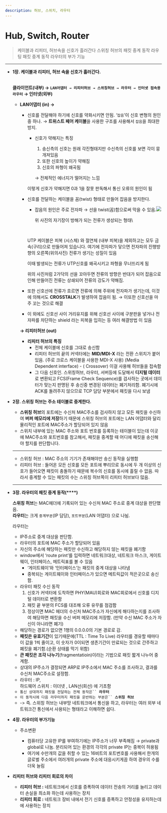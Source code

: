 ```yaml
---
description: 허브, 스위치, 라우터
---
```


# Hub, Switch, Router

> 케이블과 리피터, 허브속을 신호가 흘러간다 스위칭 허브의 패킷 중계 동작 라우팅 패킷 중계 동작 라우터의 부가 기능

***

*   **1장. 케이블과 리피터, 허브 속을 신호가 흘러간다.**\
    <img src="../../.gitbook/assets/스크린샷 2023-09-03 11.56.13.png" alt="" data-size="original">

    **클라이언트(내부) → `LAN어댑터 → 리피터허브 → 스위칭허브 → 라우터 → 인터넷 접속용 라우터`** **→ 인터넷(외부)**

    *   **LAN어댑터 (in) →**

        *   신호를 전달해야 하기에 신호를 약화시키면 안됨. ‘`잡음`’이 신호 변형의 원인중 하나. → **트위스트 페어 케이블**을 사용한 구조를 사용해서 `잡음`을 최대한 방지.

            *   신호가 약해지는 특징

                1. 송신측의 신호는 원래 각진형태지만 수신측의 신호를 보면 각이 뭉개져있음
                2. 또한 신호의 높이가 약해짐
                3. 신호의 파형이 왜곡됨

                → 전체적인 에너지가 떨어지는 느낌

            이렇게 신호가 약해지면 0과 1을 잘못 판독해서 통신 오류의 원인이 됨
        *   신호를 전달하는 케이블을 꼼(twist) 형태로 만들어 잡음을 방지한다.

            *   잡음의 원인은 주로 전자파 → 선을 twist(꼼)함으로써 막을 수 있음.![](<../../.gitbook/assets/스크린샷 2023-09-03 12.22.27.png>)

                위 사진의 자기장이 방해가 되는 전류가 생성되는 형태\


                <figure><img src="../../.gitbook/assets/스크린샷 2023-12-23 14.56.43.png" alt=""><figcaption></figcaption></figure>

            UTP 케이블은 피복 (시스체) 와 절연체 (내부 피복)을 제외하고는 모두 금속(구리)으로 만들어져 있습니다. 여기에 전자파가 닿으면 전자파의 진행방향의 오른쪽(위의사진) 전류가 생기는 성질이 있음

            이때 발생되는 전류가 UTP신호를 왜곡시키고 파형을 무너뜨리게 됨

            위의 사진처럼 2가닥의 선을 꼬아두면 전류의 방향은 반대가 되어 잡음으로 인해 만들어진 전류는 상쇄되어 전류의 강도가 약해짐.
        * 또한 신호선에 전류가 흐르면 전류에 의해 주위에 전자파가 생기는데, 이것에 의해서도 **CROSSTALK**가 발생하여 잡음이 됨. → 이또한 신호선을 마주 꼬는 것으로 해결
        * 이 외에도 신호선 사이 거리유지를 위해 신호선 사이에 구분판을 넣거나 전자파를 차단하는 shield 라는 피복을 입히는 등 여러 해결방법 이 있음

        **→ 리피터허브 (out)**

        * **리피터 허브의 특징**
          * 전체 케이블에 신호를 그대로 송신함
          * 리피터 허브의 끝의 커넥터에는 **MID/MDI-X** 라는 전환 스위치가 붙어있음. (주로 크로스 케이블을 사용한 MDI-X 사용) (Media Dependent interface) - ( Crossover) 이걸 사용해 허브들을 접속함
          * 그 다음 신호인. 스위칭허브, 라우터, 서버등에 도달해서 **디지털 데이터**로 변환되고 FCS(Frame Check Sequence)를 검사하는 곳에서 데이터가 맞는지 판명된 후 송신중 변경된 데이터는 폐기처리함. 폐기시에 ACK를 돌려주지 않으므로 TCP 담당 부분에서 패킷을 다시 보냄
*   **2장. 스위칭 허브는 주소 테이블로 중계한다.**

    * **스위칭 허브**의 포트에는 수신처 MAC주소를 검사하지 않고 모든 패킷을 수신하여 **버퍼 메모리에 저장**하기 때문에 스위칭 허브의 포트에는 LAN 어댑터와 달리 물리적인 포트에 MAC주소가 할당되어 있지 않음
    * 스위치 내부에 있는 MAC 주소와 포트 번호를 등록하는 테이블이 있는데 이곳에 MAC주소와 포트번호를 참고해서, 패킷을 중계할 때 어디에 패킷을 송신해야 할지를 판단합니다.

    ***

    * 스위칭 허브 : MAC 주소의 기기가 존재해야만 송신 동작을 실행함
    * 리피터 허브 : 들어온 모든 신호를 모든 포트에 뿌리므로 동시에 두 개 이상의 신호가 들어오면 패킷이 충돌하기 때문에 복수의 신호를 동시에 흘릴 수 없음. 따라서 중계할 수 있는 패킷의 수는 스위칭 허브쪽이 리피터 허브보다 많음.

    ***
*   **3장. 라우터의 패킷 중계 동작(\*\*\*\*)**

    **스위칭 허브**는 MAC헤더에 기록되어 있는 수신처 MAC 주소로 중계 대상을 판단했음.\
    **라우터**는 크게 `중계부분`(IP 담당), `포트부분`(LAN 어댑터) 으로 나뉨.

    라우터는

    * IP주소로 중계 대상을 판단함.
    * 라우터의 포트에 MAC 주소가 할당되어 있음
    * 자신의 주소에 해당하는 패킷만 수신하고 해당하지 않는 패킷을 폐기함
    * window에서 ‘route print’를 입력하면 네트워크대상, 네트워크 마스크, 게이트웨이, 인터페이스, 메트릭표를 볼 수 있음
      * ‘게이트웨이’와 ‘인터페이스’는 패킷의 중계 대상을 나타냄
      * 중복되는 게이트웨이와 인터페이스가 있으면 메트릭값이 적은곳으로 송신함.
    * 라우터 패킷 수신 동작
      1. 신호가 커넥터에 도착하면 PHY(MAU)회로와 MAC회로에서 신호를 디지털 데이터로 변환함
      2. 패킷 끝 부분의 FCS를 대조해 오류 유무를 점검함
      3. 정상이면 MAC 헤더의 수신처 MAC주소가 자신에게 해다하는지를 조사하여 해당하면 패킷을 수신 버퍼 메모리에 저장함. (만약 수신 MAC 주소가 자신이 아니라면 폐기)
    * 해당하는 경로가 없으면 1행의 0.0.0.0의 기본 경로로 감.
    * **패킷은 유효기간**이 있기때문에(TTL : Time To Live) 라우터를 경유할 때마다 이 값을 1씩 줄이고, 이 숫자가 0이되면 생존기간이 만료되는 것으로 간주하고 폐킷을 폐기함.(순환 상태를 막기 위함)
    * **큰 패킷은 조각 나누기**(fragmentatioin)이라는 기법으로 패킷 짧게 나누어 중계함.
    * 상대의 IP주소가 결정되면 ARP로 IP주소에서 MAC 주소를 조사하고, 결과를 수신처 MAC주소로 설정함.
    * 라우터 : IP, \
      하드웨어 스위치 : 이더넷 , LAN선(회선) 에 기초함
    * `통신 상대까지 패킷을 전달하는 전체 동작은`` `**`라우터`**
    * `이 동작시에 다음 라우터까지 패킷을 운반하는 부분은`` `**`스위칭 허브`**
    * \-> 즉. 스위칭 허브는 내부망 네트워크에서 통신을 하고, 라우터는 여러 외부 네트워크간 통신에서 사용되는 형태라고 이해하면 쉽다.


* **4장. 라우터의 부가기능**
  *   주소변환

      * 컴퓨터당 고유한 IP를 부여하기에는 IP주소가 너무 부족해짐 → private과 global로 나눔. 분리되어 있는 환경의 각각의 private IP는 중복이 허용됨
      * 여기에 수만개의 값을 취할 수 있는 16비트의 포트번호를 사용해서 한개의 글로벌 주소에서 여러개의 private 주소에 대응시키게끔 하여 경우의 수를 더욱 늘림


* **리피터 허브와 리피터 회로의 차이**
  * **리피터 허브 :** 네트워크에서 신호를 증폭하여 데이터 전송의 거리를 늘리고 데이터 손실을 최소화 하는데 사용하는 장치
  * **리피터 회로 :** 네트워크 장비 내에서 전기 신호를 증폭하고 안정성을 유지하는데에 사용하는 장치
